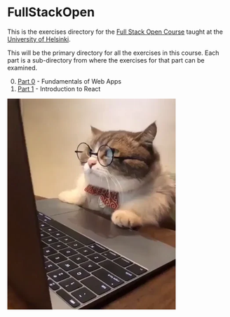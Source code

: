 # FullStackOpen

This is the exercises directory for the [Full Stack Open Course](https://fullstackopen.com/en/) taught at the [University of Helsinki](https://www.helsinki.fi/en).

This will be the primary directory for all the exercises in this course. Each part is a sub-directory from where the exercises for that part can be examined.

0. [Part 0](/Part0) - Fundamentals of Web Apps
1. [Part 1](/Part1) - Introduction to React

![Cat reading away calmly](/media/cat.gif)
